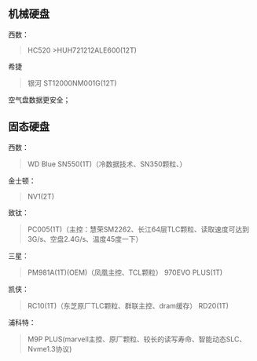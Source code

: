 ## 机械硬盘
西数：
>HC520
	>HUH721212ALE600(12T)

希捷
>银河 ST12000NM001G(12T)

空气盘数据更安全；
## 固态硬盘
西数：
>WD Blue SN550(1T)（冷数据技术、SN350颗粒、）

金士顿：
>NV1(2T)

致钛：
>PC005(1T)（主控：慧荣SM2262、长江64层TLC颗粒、读取速度可达到3G/s、空盘2.4G/s、温度45度一下）

三星：
>PM981A(1T)(OEM)（凤凰主控、TCL颗粒）
>970EVO PLUS(1T)

凯侠：
>RC10(1T)（东芝原厂TLC颗粒、群联主控、dram缓存）
>RD20(1T)

浦科特：
>M9P PLUS(marvell主控、原厂颗粒、较长的读写寿命、智能动态SLC、Nvme1.3协议)
